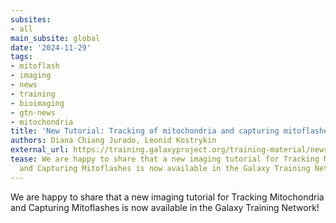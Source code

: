 ```yaml
---
subsites:
- all
main_subsite: global
date: '2024-11-29'
tags:
- mitoflash
- imaging
- news
- training
- bioimaging
- gtn-news
- mitochondria
title: 'New Tutorial: Tracking of mitochondria and capturing mitoflashes'
authors: Diana Chiang Jurado, Leonid Kostrykin
external_url: https://training.galaxyproject.org/training-material/news/2024/11/29/tracking-of-mitochondria-and-capturing-mitoflashes.html
tease: We are happy to share that a new imaging tutorial for Tracking Mitochondria
  and Capturing Mitoflashes is now available in the Galaxy Training Network!
---
```

We are happy to share that a new imaging tutorial for Tracking Mitochondria and Capturing Mitoflashes is now available in the Galaxy Training Network!